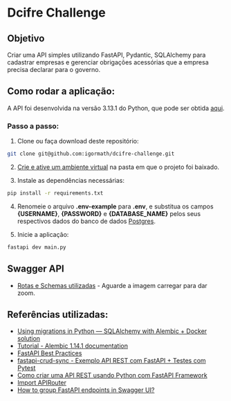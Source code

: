 # Dcifre Challenge

## Objetivo

Criar uma API simples utilizando FastAPI, Pydantic, SQLAlchemy para cadastrar
empresas e gerenciar obrigações acessórias que a empresa precisa declarar para o
governo.

## Como rodar a aplicação:
A API foi desenvolvida na versão 3.13.1 do Python, que pode ser obtida [aqui](https://www.python.org/downloads/).

### Passo a passo:
1) Clone ou faça download deste repositório:

```bash
git clone git@github.com:igormath/dcifre-challenge.git
```
2) [Crie e ative um ambiente virtual](https://dev.to/franciscojdsjr/guia-completo-para-usar-o-virtual-environment-venv-no-python-57bo) na pasta em que o projeto foi baixado.

3) Instale as dependências necessárias:

```bash
pip install -r requirements.txt
```

4) Renomeie o arquivo **.env-example** para **.env**, e substitua os campos **{USERNAME}**, **{PASSWORD}** e **{DATABASE_NAME}** pelos seus respectivos dados do banco de dados [Postgres](https://www.postgresql.org/download/).

5) Inicie a aplicação:
```bash
fastapi dev main.py
```

## Swagger API
- [Rotas e Schemas utilizadas](https://drive.google.com/file/d/1F_cIDW0afllw5zg7NClyIZM4gcvm6VrL/view) - Aguarde a imagem carregar para dar zoom.

## Referências utilizadas:
- [Using migrations in Python — SQLAlchemy with Alembic + Docker solution](https://medium.com/@johnidouglasmarangon/using-migrations-in-python-sqlalchemy-with-alembic-docker-solution-bd79b219d6a)
- [Tutorial - Alembic 1.14.1 documentation](https://alembic.sqlalchemy.org/en/latest/tutorial.html)
- [FastAPI Best Practices](https://github.com/zhanymkanov/fastapi-best-practices?tab=readme-ov-file#project-structure)
- [fastapi-crud-sync - Exemplo API REST com FastAPI + Testes com Pytest](https://github.com/testdrivenio/fastapi-crud-sync)
- [Como criar uma API REST usando Python com FastAPI Framework](https://medium.com/@vinicius_/como-criar-uma-api-rest-usando-python-com-fastapi-framework-1701849c0ce6)
- [Import APIRouter](https://fastapi.tiangolo.com/tutorial/bigger-applications/#import-apirouter)
- [How to group FastAPI endpoints in Swagger UI?](https://stackoverflow.com/questions/63762387/how-to-group-fastapi-endpoints-in-swagger-ui)
